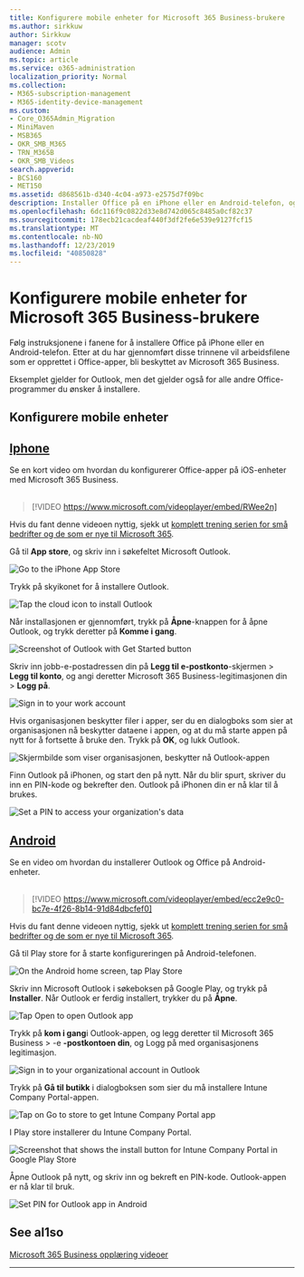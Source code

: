 ```yaml
---
title: Konfigurere mobile enheter for Microsoft 365 Business-brukere
ms.author: sirkkuw
author: Sirkkuw
manager: scotv
audience: Admin
ms.topic: article
ms.service: o365-administration
localization_priority: Normal
ms.collection:
- M365-subscription-management
- M365-identity-device-management
ms.custom:
- Core_O365Admin_Migration
- MiniMaven
- MSB365
- OKR_SMB_M365
- TRN_M365B
- OKR_SMB_Videos
search.appverid:
- BCS160
- MET150
ms.assetid: d868561b-d340-4c04-a973-e2575d7f09bc
description: Installer Office på en iPhone eller en Android-telefon, og dine arbeidsfiler i Office-programmer vil være beskyttet av Microsoft 365 Business.
ms.openlocfilehash: 6dc116f9c0822d33e8d742d065c8485a0cf82c37
ms.sourcegitcommit: 178ecb21cacdeaf440f3df2fe6e539e9127fcf15
ms.translationtype: MT
ms.contentlocale: nb-NO
ms.lasthandoff: 12/23/2019
ms.locfileid: "40850828"
---
```

# <a name="set-up-mobile-devices-for-microsoft-365-business-users"></a>Konfigurere mobile enheter for Microsoft 365 Business-brukere

Følg instruksjonene i fanene for å installere Office på iPhone eller en Android-telefon. Etter at du har gjennomført disse trinnene vil arbeidsfilene som er opprettet i Office-apper, bli beskyttet av Microsoft 365 Business.

Eksemplet gjelder for Outlook, men det gjelder også for alle andre Office-programmer du ønsker å installere.
  
## <a name="set-up-mobile-devices"></a>Konfigurere mobile enheter

## <a name="iphonetabiphone"></a>[Iphone](#tab/iPhone)
  
Se en kort video om hvordan du konfigurerer Office-apper på iOS-enheter med Microsoft 365 Business.<br><br>

> [!VIDEO https://www.microsoft.com/videoplayer/embed/RWee2n] 

Hvis du fant denne videoen nyttig, sjekk ut [komplett trening serien for små bedrifter og de som er nye til Microsoft 365](https://support.office.com/article/6ab4bbcd-79cf-4000-a0bd-d42ce4d12816).

Gå til **App store**, og skriv inn i søkefeltet Microsoft Outlook.
  
![Go to the iPhone App Store](media/886913de-76e5-4883-8ed0-4eb3ec06188f.png)
  
Trykk på skyikonet for å installere Outlook.
  
![Tap the cloud icon to install Outlook](media/665e1620-948a-4ab8-b914-dca49530142c.png)
  
Når installasjonen er gjennomført, trykk på **Åpne**-knappen for å åpne Outlook, og trykk deretter på **Komme i gang**.
  
![Screenshot of Outlook with Get Started button](media/005bedec-ae50-4d75-b3bb-e7cef9e2561c.png)
  
Skriv inn jobb-e-postadressen din på **Legg til e-postkonto**-skjermen \> **Legg til konto**, og angi deretter Microsoft 365 Business-legitimasjonen din \> **Logg på**.
  
![Sign in to your work account](media/3cef1fb5-7bec-4d3d-8542-872b731ce19f.png)
  
Hvis organisasjonen beskytter filer i apper, ser du en dialogboks som sier at organisasjonen nå beskytter dataene i appen, og at du må starte appen på nytt for å fortsette å bruke den. Trykk på **OK**, og lukk Outlook. 
  
![Skjermbilde som viser organisasjonen, beskytter nå Outlook-appen](media/fb4c1c84-b1e9-42e1-8070-c13dcf79fb09.png)
  
Finn Outlook på iPhonen, og start den på nytt. Når du blir spurt, skriver du inn en PIN-kode og bekrefter den. Outlook på iPhonen din er nå klar til å brukes.
  
![Set a PIN to access your organization's data](media/64f2630b-3164-47a4-9dd6-ca0c29ed5fb3.png)
  
## <a name="androidtabandroid"></a>[Android](#tab/Android)
  
Se en video om hvordan du installerer Outlook og Office på Android-enheter.<br><br>

> [!VIDEO https://www.microsoft.com/videoplayer/embed/ecc2e9c0-bc7e-4f26-8b14-91d84dbcfef0] 

Hvis du fant denne videoen nyttig, sjekk ut [komplett trening serien for små bedrifter og de som er nye til Microsoft 365](https://support.office.com/article/6ab4bbcd-79cf-4000-a0bd-d42ce4d12816).

Gå til Play store for å starte konfigureringen på Android-telefonen.
  
![On the Android home screen, tap Play Store](media/93df88e7-c778-40e1-b35e-868ca6e97f6c.png)
  
Skriv inn Microsoft Outlook i søkeboksen på Google Play, og trykk på **Installer**. Når Outlook er ferdig installert, trykker du på **Åpne**.
  
![Tap Open to open Outlook app](media/8b4c5937-8875-4b5a-a5b6-b8c6c9cd6240.png)
  
Trykk på **kom i gang**i Outlook-appen, og legg deretter til Microsoft 365 Business \> -e **-postkontoen din**, og Logg på med organisasjonens legitimasjon.
  
![Sign in to your organizational account in Outlook](media/18f67c66-4bab-4b99-94bd-080839312e29.png)
  
Trykk på **Gå til butikk** i dialogboksen som sier du må installere Intune Company Portal-appen.
  
![Tap on Go to store to get Intune Company Portal app](media/a702d712-5622-45dd-a511-b1adaee63071.png)
  
I Play store installerer du Intune Company Portal.
  
![Screenshot that shows the install button for Intune Company Portal in Google Play Store](media/5e0408f2-3f37-44dd-80ed-13ca2ac6df0c.png)
  
Åpne Outlook på nytt, og skriv inn og bekreft en PIN-kode. Outlook-appen er nå klar til bruk.
  
![Set  PIN for Outlook app in Android](media/edb91afb-f1ed-451a-bc6b-8ccba664e055.png)

## <a name="see-also"></a>See al1so

[Microsoft 365 Business opplæring videoer](https://support.office.com/article/6ab4bbcd-79cf-4000-a0bd-d42ce4d12816)

---